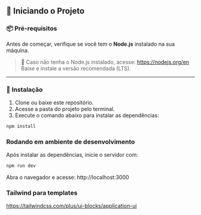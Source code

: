 ## 🚀 Iniciando o Projeto

### 📦 Pré-requisitos

Antes de começar, verifique se você tem o **Node.js** instalado na sua máquina.

> 🔗 Caso não tenha o Node.js instalado, acesse: https://nodejs.org/en  
> Baixe e instale a versão recomendada (LTS).

---

### 📁 Instalação

1. Clone ou baixe este repositório.
2. Acesse a pasta do projeto pelo terminal.
3. Execute o comando abaixo para instalar as dependências:

```bash
npm install
```

### Rodando em ambiente de desenvolvimento
Após instalar as dependências, inicie o servidor com:

```bash
npm run dev
```

Abra o navegador e acesse:
http://localhost:3000


### Tailwind para templates
https://tailwindcss.com/plus/ui-blocks/application-ui